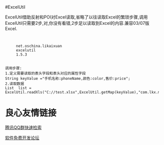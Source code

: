 ﻿#ExcelUtil

ExcelUtil借助反射和POI对Excel读取,省略了以往读取Excel的繁琐步骤,调用ExcelUtil只需要2步,对,你没有看错,2步足以读取到Excel的内容.兼容03/07版Excel.
```
 
 
     net.oschina.likaixuan 
     excelutil 
     1.5.3 
 
```
```
调用步骤:   
1.定义需要读取的表头字段和表头对应的属性字段 
String keyValue ="手机名称:phoneName,颜色:color,售价:price";  
2.读取数据 
List  list =  ExcelUtil.readXls("C://test.xlsx",ExcelUtil.getMap(keyValue),"com.lkx.model.PhoneModel");
```

 # 良心友情链接

[腾讯QQ群快速检索](http://u.720life.cn/s/8cf73f7c)

[软件免费开发论坛](http://u.720life.cn/s/bbb01dc0)